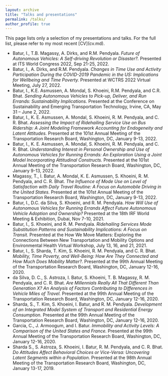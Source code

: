 ```yaml
---
layout: archive
title: "Talks and presentations"
permalink: /talks/
author_profile: true
---
```

<link rel="stylesheet" href="https://cdn.jsdelivr.net/npm/bootstrap-icons@1.7.2/font/bootstrap-icons.css">    
This page lists only a selection of my presentations and talks. For the full list, please refer to my most recent [CV](cv.md).

- <span style="font-size:14px">Batur, I., T.B. Magassy, A. Dirks, and R.M. Pendyala. <i> Future of Autonomous Vehicles: A Self-driving Revolution or Disaster?. </i> Presented at ITS World Congress 2022, Sep 21-25, 2022.</span>
- <span style="font-size:14px">Batur, I., A. Dirks, and R.M. Pendyala. <i>Changes in Time Use and Activity Participation During the COVID-2019 Pandemic in the US: Implications for Wellbeing and Time Poverty. </i> Presented at WCTRS 2022 Virtual Meeting, July 27, 2022.</span>
- <span style="font-size:14px">Batur, I., K.E. Asmussen, A. Mondal, S. Khoeini, R.M. Pendyala, and C.R. Bhat. <i> Sending Autonomous Vehicles to Pick-up, Deliver, and Run Errands: Sustainability Implications. </i> Presented at the Conference on Sustainability and Emerging Transportation Technology, Irvine, CA, May 31 – June 2, 2022.</span>
- <span style="font-size:14px">Batur, I., K. E. Asmussen, A. Mondal, S. Khoeini, R. M. Pendyala, and C. R. Bhat. <i> Assessing the Impact of Ridehailing Service Use on Bus Ridership: A Joint Modeling Framework Accounting for Endogeneity and Latent Attitudes. </i> Presented at the 101st Annual Meeting of the Transportation Research Board, Washington, DC, January 9-13, 2022.</span>
- <span style="font-size:14px">Batur, I., K. E. Asmussen, A. Mondal, S. Khoeini, R. M. Pendyala, and C. R. Bhat. <i> Understanding Interest in Personal Ownership and Use of Autonomous Vehicles for Running Errands: An Exploration Using a Joint Model Incorporating Attitudinal Constructs. </i> Presented at the 101st Annual Meeting of the Transportation Research Board, Washington, DC, January 9-13, 2022.</span>
- <span style="font-size:14px">Magassy, T., I. Batur, A. Mondal, K. E. Asmussen, S. Khoeini, R. M. Pendyala, and C. R. Bhat. <i> The Influence of Mode Use on Level of Satisfaction with Daily Travel Routine: A Focus on Automobile Driving in the United States. </i> Presented at the 101st Annual Meeting of the Transportation Research Board, Washington, DC, January 9-13, 2022.</span>
- <span style="font-size:14px">Batur, I., D.C. da Silva, S. Khoeini, and R. M. Pendyala. <i> How Will Use of Autonomous Vehicles for Running Errands Affect Future Autonomous Vehicle Adoption and Ownership? </i> Presented at the 18th IRF World Meeting & Exhibition, Dubai, Nov 7-10, 2021.</span>
- <span style="font-size:14px">Batur, I., S. Khoeini, and R. M. Pendyala. <i> Ridehailing Services Mode Substitution Patterns and Sustainability Implications: A Focus on Transit. </i> Presented at the How We Move Matters: Exploring the Connections Between New Transportation and Mobility Options and Environmental Health Virtual Workshop, July 13, 16, and 21, 2021.</span>
- <span style="font-size:14px">Batur, I., S. Sharda, T. Kim, S. Khoeini, R. M. Pendyala, and C. R. Bhat. <i> Mobility, Time Poverty, and Well-Being: How Are They Connected and How Much Does Mobility Matter?. </i> Presented at the 99th Annual Meeting of the Transportation Research Board, Washington, DC, January 12-16, 2020.</span>
- <span style="font-size:14px">da Silva, D. C., S. Astroza, I. Batur, S. Khoeini, T. B. Magassy, R. M. Pendyala, and C. R. Bhat. <i> Are Millennials Really All That Different Than Generation X? An Analysis of Factors Contributing to Differences in Vehicle Miles of Travel. </i> Presented at the 99th Annual Meeting of the Transportation Research Board, Washington, DC, January 12-16, 2020.</span>
- <span style="font-size:14px">Sharda, S., T. Kim, S. Khoeini, I. Batur, and R. M. Pendyala. <i> Development of an Integrated Model System of Transport and Residential Energy Consumption. </i> Presented at the 99th Annual Meeting of the Transportation Research Board, Washington, DC, January 12-16, 2020.</span>
- <span style="font-size:14px">Garcia, C., J. Armoogum, and I. Batur. <i> Immobility and Activity Levels: A Comparison of the United States and France. </i> Presented at the 99th Annual Meeting of the Transportation Research Board, Washington, DC, January 12-16, 2020.</span>
- <span style="font-size:14px">Sharda S., S. Astroza, S. Khoeini, I. Batur, R. M. Pendyala, and C. R. Bhat. <i> Do Attitudes Affect Behavioral Choices or Vice-Versa: Uncovering Latent Segments within a Population. </i> Presented at the 98th Annual Meeting of the Transportation Research Board, Washington, DC, January 13-17, 2019.</span>